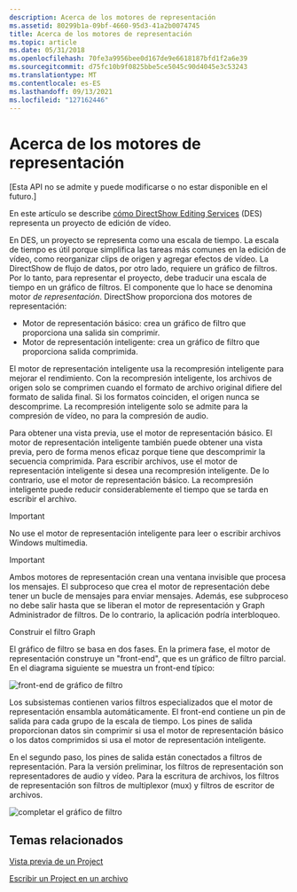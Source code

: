```yaml
---
description: Acerca de los motores de representación
ms.assetid: 80299b1a-09bf-4660-95d3-41a2b0074745
title: Acerca de los motores de representación
ms.topic: article
ms.date: 05/31/2018
ms.openlocfilehash: 70fe3a9956bee0d167de9e6618187bfd1f2a6e39
ms.sourcegitcommit: d75fc10b9f0825bbe5ce5045c90d4045e3c53243
ms.translationtype: MT
ms.contentlocale: es-ES
ms.lasthandoff: 09/13/2021
ms.locfileid: "127162446"
---
```

# <a name="about-the-render-engines"></a>Acerca de los motores de representación

\[Esta API no se admite y puede modificarse o no estar disponible en el futuro.\]

En este artículo se describe [cómo DirectShow Editing Services](directshow-editing-services.md) (DES) representa un proyecto de edición de vídeo.

En DES, un proyecto se representa como una escala de tiempo. La escala de tiempo es útil porque simplifica las tareas más comunes en la edición de vídeo, como reorganizar clips de origen y agregar efectos de vídeo. La DirectShow de flujo de datos, por otro lado, requiere un gráfico de filtros. Por lo tanto, para representar el proyecto, debe traducir una escala de tiempo en un gráfico de filtros. El componente que lo hace se denomina motor *de representación*. DirectShow proporciona dos motores de representación:

-   Motor de representación básico: crea un gráfico de filtro que proporciona una salida sin comprimir.
-   Motor de representación inteligente: crea un gráfico de filtro que proporciona salida comprimida.

El motor de representación inteligente usa la recompresión inteligente para mejorar el rendimiento. Con la recompresión inteligente, los archivos de origen solo se comprimen cuando el formato de archivo original difiere del formato de salida final. Si los formatos coinciden, el origen nunca se descomprime. La recompresión inteligente solo se admite para la compresión de vídeo, no para la compresión de audio.

Para obtener una vista previa, use el motor de representación básico. El motor de representación inteligente también puede obtener una vista previa, pero de forma menos eficaz porque tiene que descomprimir la secuencia comprimida. Para escribir archivos, use el motor de representación inteligente si desea una recompresión inteligente. De lo contrario, use el motor de representación básico. La recompresión inteligente puede reducir considerablemente el tiempo que se tarda en escribir el archivo.

> [!IMPORTANT]
> No use el motor de representación inteligente para leer o escribir archivos Windows multimedia.

 

> [!IMPORTANT]
> Ambos motores de representación crean una ventana invisible que procesa los mensajes. El subproceso que crea el motor de representación debe tener un bucle de mensajes para enviar mensajes. Además, ese subproceso no debe salir hasta que se liberan el motor de representación y Graph Administrador de filtros. De lo contrario, la aplicación podría interbloqueo.

 

Construir el filtro Graph

El gráfico de filtro se basa en dos fases. En la primera fase, el motor de representación construye un "front-end", que es un gráfico de filtro parcial. En el diagrama siguiente se muestra un front-end típico:

![front-end de gráfico de filtro](images/rendeng1.png)

Los subsistemas contienen varios filtros especializados que el motor de representación ensambla automáticamente. El front-end contiene un pin de salida para cada grupo de la escala de tiempo. Los pines de salida proporcionan datos sin comprimir si usa el motor de representación básico o los datos comprimidos si usa el motor de representación inteligente.

En el segundo paso, los pines de salida están conectados a filtros de representación. Para la versión preliminar, los filtros de representación son representadores de audio y vídeo. Para la escritura de archivos, los filtros de representación son filtros de multiplexor (mux) y filtros de escritor de archivos.

![completar el gráfico de filtro](images/rendeng2.png)

## <a name="related-topics"></a>Temas relacionados

<dl> <dt>

[Vista previa de un Project](previewing-a-project.md)
</dt> <dt>

[Escribir un Project en un archivo](writing-a-project-to-a-file.md)
</dt> </dl>

 

 



